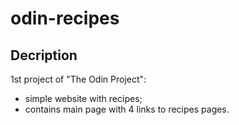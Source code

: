 # odin-recipes

## Decription
1st project of "The Odin Project": 
- simple website with recipes;
- contains main page with 4 links to recipes pages.